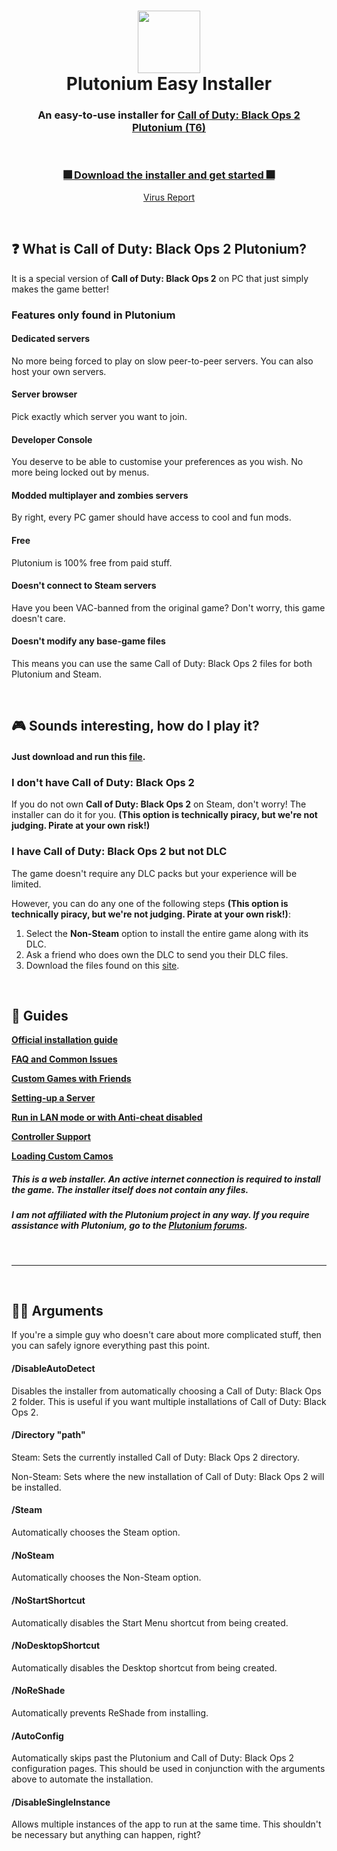 <h1 align="center">
    <img src="https://forum.plutonium.pw/assets/uploads/system/avatar-default.png" width="100"/>
  <br>Plutonium Easy Installer
</h1>
                                                                                            
<h3 align="center"> An easy-to-use installer for <a href="https://plutonium.pw/">Call of Duty: Black Ops 2 Plutonium (T6)</a></h3>

<br/>

<h3 align="center"> 
    <a href="https://github.com/dynamiquel/Plutonium-EasyInstaller/releases/download/v1.0.1/Plutonium.Easy.Installer.exe">🎆 Download the installer and get started 🎆</a>
</h3>
<p align="center">
    <a href="https://www.virustotal.com/gui/file/6fe4b6bf7010fdc847106e5dbd37c00942a6dd9c64ac471db986444054c77cd7/detection">Virus Report</a>
</p>

<br/>

## ❓ What is Call of Duty: Black Ops 2 Plutonium?
It is a special version of **Call of Duty: Black Ops 2** on PC that just simply makes the game better!

### Features only found in Plutonium
#### Dedicated servers
No more being forced to play on slow peer-to-peer servers. You can also host your own servers.

#### Server browser
Pick exactly which server you want to join.

#### Developer Console
You deserve to be able to customise your preferences as you wish. No more being locked out by menus.

#### Modded multiplayer and zombies servers
By right, every PC gamer should have access to cool and fun mods.

#### Free
Plutonium is 100% free from paid stuff.

#### Doesn't connect to Steam servers
Have you been VAC-banned from the original game? Don't worry, this game doesn't care.

#### Doesn't modify any base-game files
This means you can use the same Call of Duty: Black Ops 2 files for both Plutonium and Steam.

<br/>

## 🎮 Sounds interesting, how do I play it?
#### Just download and run this [file](https://github.com/dynamiquel/Plutonium-EasyInstaller/releases/download/v1/Plutonium.Easy.Installer.exe).

### I don't have Call of Duty: Black Ops 2
If you do not own **Call of Duty: Black Ops 2** on Steam, don't worry! The installer can do it for you. **(This option is technically piracy, but we're not judging. Pirate at your own risk!)**

### I have Call of Duty: Black Ops 2 but not DLC
The game doesn't require any DLC packs but your experience will be limited.

However, you can do any one of the following steps **(This option is technically piracy, but we're not judging. Pirate at your own risk!)**:
1. Select the **Non-Steam** option to install the entire game along with its DLC.
2. Ask a friend who does own the DLC to send you their DLC files.
3. Download the files found on this [site](https://cabconmodding.com/threads/black-ops-2-map-packs-download.1298/).

<br/>

## 📰 **Guides**
[**Official installation guide**](https://forum.plutonium.pw/topic/2819/how-to-install-update-plutonium-t6)

[**FAQ and Common Issues**](https://forum.plutonium.pw/topic/9/common-issues-and-frequently-asked-questions-t6)

[**Custom Games with Friends**](https://forum.plutonium.pw/topic/7/custom-games-with-friends)

[**Setting-up a Server**](https://forum.plutonium.pw/topic/13/plutot6-server-set-up-guide)

[**Run in LAN mode or with Anti-cheat disabled**](https://forum.plutonium.pw/topic/2688/running-bo2-in-lan-mode-anticheat-disabled)

[**Controller Support**](https://forum.plutonium.pw/topic/2813/setting-up-a-ps4-controller-with-ds4windows)

[**Loading Custom Camos**](https://forum.plutonium.pw/topic/2835/tutorial-how-to-load-custom-camos-textures?_=1597689786518)


##### This is a web installer. An active internet connection is required to install the game. The installer itself does not contain any files.
##### I am not affiliated with the Plutonium project in any way. If you require assistance with Plutonium, go to the [Plutonium forums](https://forum.plutonium.pw/).

<br/>

---

<br/>

## 👩‍💻 Arguments
If you're a simple guy who doesn't care about more complicated stuff, then you can safely ignore everything past this point.

#### /DisableAutoDetect
Disables the installer from automatically choosing a Call of Duty: Black Ops 2 folder. This is useful if you want multiple installations of Call of Duty: Black Ops 2.

#### /Directory "path"
Steam: Sets the currently installed Call of Duty: Black Ops 2 directory.

Non-Steam: Sets where the new installation of Call of Duty: Black Ops 2 will be installed.

#### /Steam
Automatically chooses the Steam option.

#### /NoSteam
Automatically chooses the Non-Steam option.

#### /NoStartShortcut
Automatically disables the Start Menu shortcut from being created.

#### /NoDesktopShortcut
Automatically disables the Desktop shortcut from being created.

#### /NoReShade
Automatically prevents ReShade from installing.

#### /AutoConfig
Automatically skips past the Plutonium and Call of Duty: Black Ops 2 configuration pages. This should be used in conjunction with the arguments above to automate the installation.

#### /DisableSingleInstance
Allows multiple instances of the app to run at the same time. This shouldn't be necessary but anything can happen, right?
